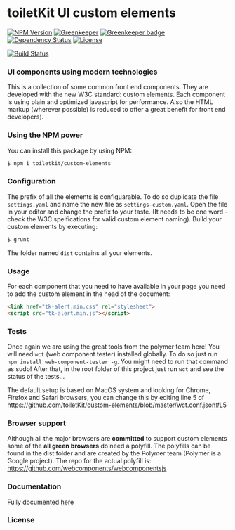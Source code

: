 # toiletKit UI custom elements

[![NPM Version](https://img.shields.io/npm/v/toiletkit-cusom-elements.svg)](https://www.npmjs.com/package/toiletkit-cusom-elements) [![Greenkeeper](https://travis-ci.org/toiletKit/custom-elements.svg?branch=master)](https://travis-ci.org/toiletKit/custom-elements) [![Greenkeeper badge](https://badges.greenkeeper.io/toiletKit/custom-elements.svg)](https://greenkeeper.io/)  [![Dependency Status](https://img.shields.io/david/toiletKit/custom-elements.svg)](https://david-dm.org/toiletKit/custom-elements) [![License](https://img.shields.io/github/license/mashape/apistatus.svg)]()

[![Build Status](https://saucelabs.com/browser-matrix/dgt41.svg)](https://saucelabs.com/beta/builds/1450dab56fdd45afa7bb9a611c28b6b9)

### UI components using modern technologies

This is a collection of some common front end components. They are developed with the new W3C standard: custom elements. Each component is using plain and optimized javascript for performance. Also the HTML markup (wherever possible) is reduced to offer a great benefit for front end developers).

### Using the NPM power

You can install this package by using NPM:
```bash
$ npm i toiletkit/custom-elements
```

### Configuration

The prefix of all the elements is configuarable. To do so duplicate the file `settings.yaml` and name the new file as `settings-custom.yaml`. Open the file in your editor and change the prefix to your taste. (It needs to be one word - check the W3C speifications for valid custom element naming).
Build your custom elements by executing:
```bash
$ grunt
```
The folder named `dist` contains all your elements.

### Usage

For each component that you need to have available in your page you need to add the custom element in the head of the document:
```html
<link href="tk-alert.min.css" rel="stylesheet">
<script src="tk-alert.min.js"></script>
```

### Tests

Once again we are using the great tools from the polymer team here!
You will need `wct` (web component tester) installed globally. To do so just run `npm install web-component-tester -g`.
You might need to run that command as sudo!
After that, in the root folder of this project just run `wct` and see the status of the tests...

The default setup is based on MacOS system and looking for Chrome, Firefox and Safari browsers, you can change this by editing line 5 of https://github.com/toiletKit/custom-elements/blob/master/wct.conf.json#L5

### Browser support

Although all the major browsers are **committed** to support custom elements some of the **all green browsers** do need a polyfill. The polyfills can be found in the dist folder and are created by the Polymer team (Polymer is a Google project).
The repo for the actual polyfill is: https://github.com/webcomponents/webcomponentsjs

### Documentation
Fully documented [here](https://toiletkit.github.io/custom-elements/)

### License


